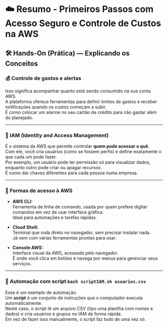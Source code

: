 # ☁️ Resumo -  Primeiros Passos com Acesso Seguro e Controle de Custos na AWS

## 🛠️ Hands-On (Prática) — Explicando os Conceitos

### 💰 Controle de gastos e alertas
Isso significa acompanhar quanto está sendo consumido na sua conta AWS.  
A plataforma oferece ferramentas para definir limites de gastos e receber notificações quando os custos começam a subir.  
É como colocar um alarme no seu cartão de crédito para não gastar além do planejado.

---

### 🔐 IAM (Identity and Access Management)
É o sistema da AWS que permite controlar **quem pode acessar o quê**.  
Com ele, você cria usuários (como se fossem perfis) e define exatamente o que cada um pode fazer.  
Por exemplo, um usuário pode ter permissão só para visualizar dados, enquanto outro pode criar ou apagar recursos.  
É como dar chaves diferentes para cada pessoa numa empresa.

---

### 🧭 Formas de acesso à AWS

- **AWS CLI:**  
  Ferramenta de linha de comando, usada por quem prefere digitar comandos em vez de usar interface gráfica.  
  Ideal para automações e tarefas rápidas.

- **Cloud Shell:**  
  Terminal que roda direto no navegador, sem precisar instalar nada.  
  Já vem com várias ferramentas prontas para usar.

- **Console AWS:**  
  Interface visual da AWS, acessada pelo navegador.  
  É onde você clica em botões e navega por menus para gerenciar seus serviços.

---

### 🤖 Automação com script `bash scriptIAM.sh usuarios.csv`
Esse é um exemplo de automação.  
Um **script** é um conjunto de instruções que o computador executa automaticamente.  
Neste caso, o script lê um arquivo CSV (tipo uma planilha com nomes e dados) e cria usuários e grupos no IAM de forma rápida.  
Em vez de fazer isso manualmente, o script faz tudo de uma vez só.


